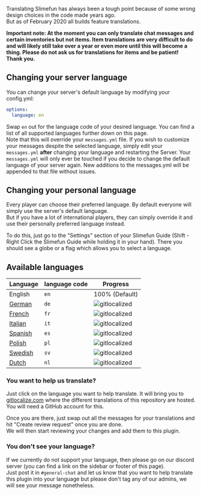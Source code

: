 Translating Slimefun has always been a tough point because of some wrong design choices in the code made years ago.<br>
But as of February 2020 all builds feature translations.

**Important note: At the moment you can only translate chat messages and certain inventories but not items. 
Item translations are very difficult to do and will likely still take over a year or even more until this will become a thing. 
Please do not ask us for translations for items and be patient! Thank you.**

## Changing your server language
You can change your server's default language by modifying your config.yml:
```yaml
options:
  language: en
```
Swap `en` out for the language code of your desired language. You can find a list of all supported languages further down on this page.<br>
Note that this will override your `messages.yml` file.
If you wish to customize your messages despite the selected language, simply edit your `messages.yml` **after** changing your language and restarting the Server.
Your `messages.yml` will only ever be touched if you decide to change the default language of your server again.
New additions to the messages.yml will be appended to that file without issues.

## Changing your personal language
Every player can choose their preferred language. By default everyone will simply use the server's default language.<br>
But if you have a lot of international players, they can simply override it and use their personally preferred language instead.

To do this, just go to the "Settings" section of your Slimefun Guide (Shift - Right Click the Slimefun Guide while holding it in your hand).
There you should see a globe or a flag which allows you to select a language.

## Available languages
| Language | language code | Progress |
| ---------- | --- | ----------- |
| English | `en` | 100% (Default) |
| [German](https://gitlocalize.com/repo/3841/de/src/main/resources/languages) | `de` | ![gitlocalized](https://gitlocalize.com/repo/3841/de/badge.svg) |
| [French](https://gitlocalize.com/repo/3841/fr/src/main/resources/languages) | `fr` | ![gitlocalized](https://gitlocalize.com/repo/3841/fr/badge.svg) |
| [Italian](https://gitlocalize.com/repo/3841/it/src/main/resources/languages) | `it` | ![gitlocalized](https://gitlocalize.com/repo/3841/it/badge.svg) |
| [Spanish](https://gitlocalize.com/repo/3841/es/src/main/resources/languages) | `es` | ![gitlocalized](https://gitlocalize.com/repo/3841/es/badge.svg) |
| [Polish](https://gitlocalize.com/repo/3841/pl/src/main/resources/languages) | `pl` | ![gitlocalized](https://gitlocalize.com/repo/3841/pl/badge.svg) |
| [Swedish](https://gitlocalize.com/repo/3841/sv/src/main/resources/languages) | `sv` | ![gitlocalized](https://gitlocalize.com/repo/3841/sv/badge.svg) |
| [Dutch](https://gitlocalize.com/repo/3841/nl/src/main/resources/languages) | `nl` | ![gitlocalized](https://gitlocalize.com/repo/3841/nl/badge.svg) |

### You want to help us translate?
Just click on the language you want to help translate.
It will bring you to [gitlocalize.com](https://gitlocalize.com/repo/3841/) where the different translations of this repository are hosted.
You will need a GitHub account for this.

Once you are there, just swap out all the messages for your translations and hit "Create review request" once you are done.<br>
We will then start reviewing your changes and add them to this plugin.

### You don't see your language?
If we currently do not support your language, then please go on our discord server (you can find a link on the sidebar or footer of this page).<br>
Just post it in `#general-chat` and let us know that you want to help translate this plugin into your language but please don't tag any of our admins, we will see your message nonetheless.
